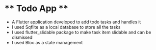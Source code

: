 # ** Todo App **
- A Flutter application developed to add todo tasks and handles it
- I used Sqflite as a local database to store all the tasks
- I used flutter_slidable package to make task item slidable and can be dismissed
- I used Bloc as a state management



